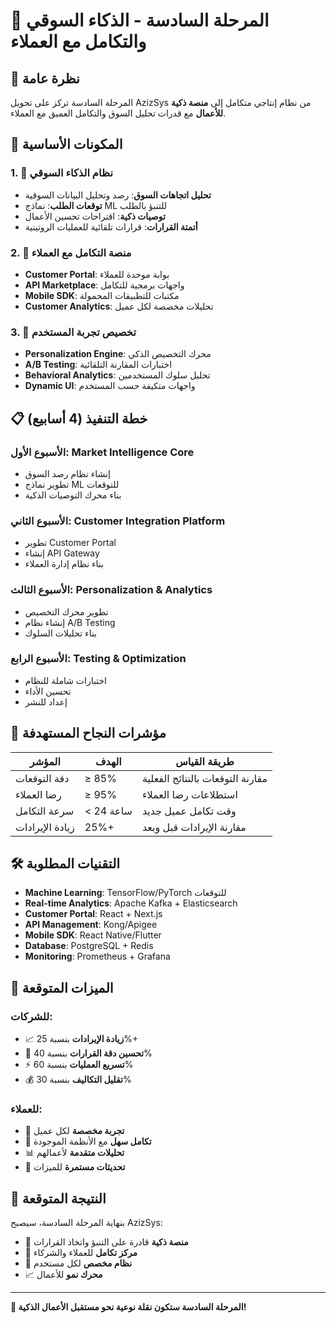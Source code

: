 # 🧠 المرحلة السادسة - الذكاء السوقي والتكامل مع العملاء

## 🎯 نظرة عامة

المرحلة السادسة تركز على تحويل AzizSys من نظام إنتاجي متكامل إلى **منصة ذكية للأعمال** مع قدرات تحليل السوق والتكامل العميق مع العملاء.

## 🧩 المكونات الأساسية

### 1. 🧠 نظام الذكاء السوقي
- **تحليل اتجاهات السوق**: رصد وتحليل البيانات السوقية
- **توقعات الطلب**: نماذج ML للتنبؤ بالطلب
- **توصيات ذكية**: اقتراحات تحسين الأعمال
- **أتمتة القرارات**: قرارات تلقائية للعمليات الروتينية

### 2. 🤝 منصة التكامل مع العملاء
- **Customer Portal**: بوابة موحدة للعملاء
- **API Marketplace**: واجهات برمجية للتكامل
- **Mobile SDK**: مكتبات للتطبيقات المحمولة
- **Customer Analytics**: تحليلات مخصصة لكل عميل

### 3. 🎨 تخصيص تجربة المستخدم
- **Personalization Engine**: محرك التخصيص الذكي
- **A/B Testing**: اختبارات المقارنة التلقائية
- **Behavioral Analytics**: تحليل سلوك المستخدمين
- **Dynamic UI**: واجهات متكيفة حسب المستخدم

## 📋 خطة التنفيذ (4 أسابيع)

### الأسبوع الأول: Market Intelligence Core
- إنشاء نظام رصد السوق
- تطوير نماذج ML للتوقعات
- بناء محرك التوصيات الذكية

### الأسبوع الثاني: Customer Integration Platform
- تطوير Customer Portal
- إنشاء API Gateway
- بناء نظام إدارة العملاء

### الأسبوع الثالث: Personalization & Analytics
- تطوير محرك التخصيص
- إنشاء نظام A/B Testing
- بناء تحليلات السلوك

### الأسبوع الرابع: Testing & Optimization
- اختبارات شاملة للنظام
- تحسين الأداء
- إعداد للنشر

## 🎯 مؤشرات النجاح المستهدفة

| المؤشر | الهدف | طريقة القياس |
|--------|-------|--------------|
| دقة التوقعات | ≥ 85% | مقارنة التوقعات بالنتائج الفعلية |
| رضا العملاء | ≥ 95% | استطلاعات رضا العملاء |
| سرعة التكامل | < 24 ساعة | وقت تكامل عميل جديد |
| زيادة الإيرادات | 25%+ | مقارنة الإيرادات قبل وبعد |

## 🛠️ التقنيات المطلوبة

- **Machine Learning**: TensorFlow/PyTorch للتوقعات
- **Real-time Analytics**: Apache Kafka + Elasticsearch
- **Customer Portal**: React + Next.js
- **API Management**: Kong/Apigee
- **Mobile SDK**: React Native/Flutter
- **Database**: PostgreSQL + Redis
- **Monitoring**: Prometheus + Grafana

## 🚀 الميزات المتوقعة

### للشركات:
- 📈 **زيادة الإيرادات** بنسبة 25%+
- 🎯 **تحسين دقة القرارات** بنسبة 40%
- ⚡ **تسريع العمليات** بنسبة 60%
- 💰 **تقليل التكاليف** بنسبة 30%

### للعملاء:
- 🌟 **تجربة مخصصة** لكل عميل
- 📱 **تكامل سهل** مع الأنظمة الموجودة
- 📊 **تحليلات متقدمة** لأعمالهم
- 🔄 **تحديثات مستمرة** للميزات

## 🎊 النتيجة المتوقعة

بنهاية المرحلة السادسة، سيصبح AzizSys:
- 🧠 **منصة ذكية** قادرة على التنبؤ واتخاذ القرارات
- 🤝 **مركز تكامل** للعملاء والشركاء
- 🎨 **نظام مخصص** لكل مستخدم
- 📈 **محرك نمو** للأعمال

---

**🚀 المرحلة السادسة ستكون نقلة نوعية نحو مستقبل الأعمال الذكية!**